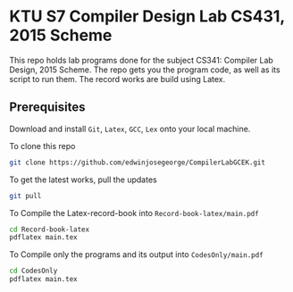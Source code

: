  # KTU S7 Compiler Design Lab CS431, 2015 Scheme

 This repo holds lab programs done for the subject CS341: Compiler Lab Design, 2015 Scheme. The repo gets you the program code, as well as its script to run them. The record works are build using Latex.

 ## Prerequisites
 Download and install `Git`, `Latex`, `GCC`, `Lex` onto your local machine.

 To clone this repo
 ```bash
 git clone https://github.com/edwinjosegeorge/CompilerLabGCEK.git
 ```

 To get the latest works, pull the updates
 ```bash
 git pull
 ```

 To Compile the Latex-record-book into `Record-book-latex/main.pdf`
 ```bash
 cd Record-book-latex
 pdflatex main.tex
 ```

 To Compile only the programs and its output into `CodesOnly/main.pdf`
 ```bash
 cd CodesOnly
 pdflatex main.tex
 ```
